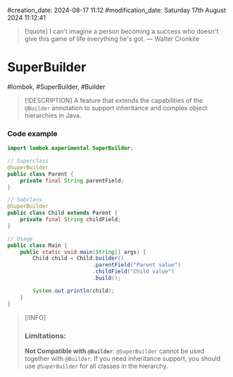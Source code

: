 #creation_date:  2024-08-17 11:12
#modification_date: Saturday 17th August 2024 11:12:41
> [!quote] I can't imagine a person becoming a success who doesn't give this game of life everything he's got.
> — Walter Cronkite
# SuperBuilder
#lombok, #SuperBuilder, #Builder

> [!DESCRIPTION]
>  A feature that extends the capabilities of the `@Builder` annotation to support inheritance and complex object hierarchies in Java.
### Code example 
```java 
import lombok.experimental.SuperBuilder;

// Superclass
@SuperBuilder
public class Parent {
    private final String parentField;
}

// Subclass
@SuperBuilder
public class Child extends Parent {
    private final String childField;
}

// Usage
public class Main {
    public static void main(String[] args) {
        Child child = Child.builder()
                           .parentField("Parent value")
                           .childField("Child value")
                           .build();

        System.out.println(child);
    }
}

```

> [!INFO]
> ### Limitations:
> **Not Compatible with `@Builder`**: `@SuperBuilder` cannot be used together with `@Builder`. If you need inheritance support, you should use `@SuperBuilder` for all classes in the hierarchy.

 